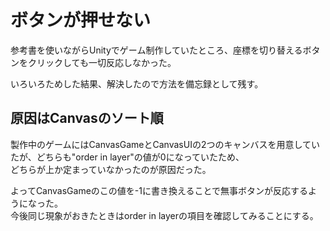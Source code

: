 # ボタンが押せない

参考書を使いながらUnityでゲーム制作していたところ、座標を切り替えるボタンをクリックしても一切反応しなかった。  

いろいろためした結果、解決したので方法を備忘録として残す。

## 原因はCanvasのソート順

製作中のゲームにはCanvasGameとCanvasUIの2つのキャンバスを用意していたが、どちらも"order in layer"の値が0になっていたため、  
どちらが上か定まっていなかったのが原因だった。

よってCanvasGameのこの値を-1に書き換えることで無事ボタンが反応するようになった。  
今後同じ現象がおきたときはorder in layerの項目を確認してみることにする。